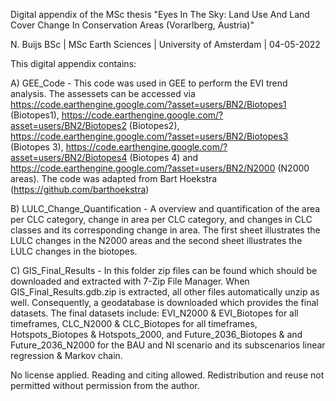 Digital appendix of the MSc thesis "Eyes In The Sky: Land Use And Land Cover Change In Conservation Areas (Vorarlberg, Austria)"

N. Buijs BSc | MSc Earth Sciences | University of Amsterdam | 04-05-2022

This digital appendix contains:

A) GEE_Code - This code was used in GEE to perform the EVI trend analysis. The assessets can be accessed via https://code.earthengine.google.com/?asset=users/BN2/Biotopes1 (Biotopes1), https://code.earthengine.google.com/?asset=users/BN2/Biotopes2 (Biotopes2), https://code.earthengine.google.com/?asset=users/BN2/Biotopes3 (Biotopes 3), https://code.earthengine.google.com/?asset=users/BN2/Biotopes4 (Biotopes 4) and https://code.earthengine.google.com/?asset=users/BN2/N2000 (N2000 areas). The code was adapted from Bart Hoekstra (https://github.com/barthoekstra)

B) LULC_Change_Quantification - A overview and quantification of the area per CLC category, change in area per CLC category, and changes in CLC classes and its corresponding change in area. The first sheet illustrates the LULC changes in the N2000 areas and the second sheet illustrates the LULC changes in the biotopes.

C) GIS_Final_Results - In this folder zip files can be found which should be downloaded and extracted with 7-Zip File Manager. When GIS_Final_Results.gdb.zip is extracted, all other files automatically unzip as well. Consequently, a geodatabase is downloaded which provides the final datasets. The final datasets include: EVI_N2000 & EVI_Biotopes for all timeframes, CLC_N2000 & CLC_Biotopes for all timeframes, Hotspots_Biotopes & Hotspots_2000, and Future_2036_Biotopes & and Future_2036_N2000 for the BAU and NI scenario and its subscenarios linear regression & Markov chain.

No license applied. Reading and citing allowed. Redistribution and reuse not permitted without permission from the author.
